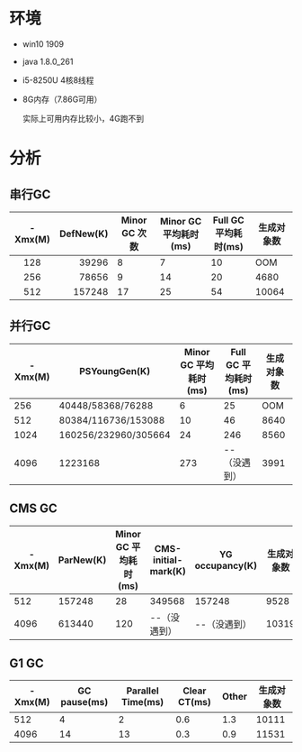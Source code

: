 # 环境

- win10 1909

- java 1.8.0_261

- i5-8250U 4核8线程

- 8G内存（7.86G可用）

  实际上可用内存比较小，4G跑不到

# 分析

## 串行GC

| -Xmx(M) | DefNew(K) | Minor GC 次数 | Minor GC 平均耗时(ms) | Full GC 平均耗时(ms) | 生成对象数 |
| :-----: | --------: | ------------- | --------------------- | -------------------- | ---------- |
|   128   |     39296 | 8             | 7                     | 10                   | OOM        |
|   256   |     78656 | 9             | 14                    | 20                   | 4680       |
|   512   |    157248 | 17            | 25                    | 54                   | 10064      |

## 并行GC

| -Xmx(M) | PSYoungGen(K)        | Minor GC 平均耗时(ms) | Full GC 平均耗时(ms) | 生成对象数 |
| ------- | -------------------- | --------------------- | -------------------- | ---------- |
| 256     | 40448/58368/76288    | 6                     | 25                   | OOM        |
| 512     | 80384/116736/153088  | 10                    | 46                   | 8640       |
| 1024    | 160256/232960/305664 | 24                    | 246                  | 8560       |
| 4096    | 1223168              | 273                   | --（没遇到）         | 3991       |

## CMS GC

| -Xmx(M) | ParNew(K) | Minor GC 平均耗时(ms) | CMS-initial-mark(K) | YG occupancy(K) | 生成对象数 |
| ------- | --------- | --------------------- | ------------------- | --------------- | ---------- |
| 512     | 157248    | 28                    | 349568              | 157248          | 9528       |
| 4096    | 613440    | 120                   | --（没遇到）        | --（没遇到）    | 10319      |

## G1 GC

| -Xmx(M) | GC pause(ms) | Parallel Time(ms) | Clear CT(ms) | Other | 生成对象数 |
| ------- | ------------ | ----------------- | ------------ | ----- | ---------- |
| 512     | 4            | 2                 | 0.6          | 1.3   | 10111      |
| 4096    | 14           | 13                | 0.3          | 0.9   | 11531      |


